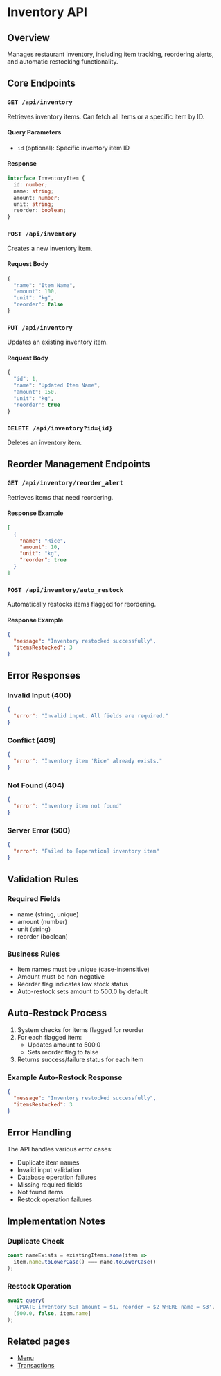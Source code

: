 # Inventory API

## Overview

Manages restaurant inventory, including item tracking, reordering alerts, and automatic restocking functionality.

## Core Endpoints

### `GET /api/inventory`

Retrieves inventory items. Can fetch all items or a specific item by ID.

#### Query Parameters
- `id` (optional): Specific inventory item ID

#### Response
```typescript
interface InventoryItem {
  id: number;
  name: string;
  amount: number;
  unit: string;
  reorder: boolean;
}
```

### `POST /api/inventory`

Creates a new inventory item.

#### Request Body
```typescript
{
  "name": "Item Name",
  "amount": 100,
  "unit": "kg",
  "reorder": false
}
```

### `PUT /api/inventory`

Updates an existing inventory item.

#### Request Body
```typescript
{
  "id": 1,
  "name": "Updated Item Name",
  "amount": 150,
  "unit": "kg",
  "reorder": true
}
```

### `DELETE /api/inventory?id={id}`

Deletes an inventory item.

## Reorder Management Endpoints

### `GET /api/inventory/reorder_alert`

Retrieves items that need reordering.

#### Response Example
```json
[
  {
    "name": "Rice",
    "amount": 10,
    "unit": "kg",
    "reorder": true
  }
]
```

### `POST /api/inventory/auto_restock`

Automatically restocks items flagged for reordering.

#### Response Example
```json
{
  "message": "Inventory restocked successfully",
  "itemsRestocked": 3
}
```

## Error Responses

### Invalid Input (400)
```json
{
  "error": "Invalid input. All fields are required."
}
```

### Conflict (409)
```json
{
  "error": "Inventory item 'Rice' already exists."
}
```

### Not Found (404)
```json
{
  "error": "Inventory item not found"
}
```

### Server Error (500)
```json
{
  "error": "Failed to [operation] inventory item"
}
```

## Validation Rules

### Required Fields
- name (string, unique)
- amount (number)
- unit (string)
- reorder (boolean)

### Business Rules
- Item names must be unique (case-insensitive)
- Amount must be non-negative
- Reorder flag indicates low stock status
- Auto-restock sets amount to 500.0 by default

## Auto-Restock Process

1. System checks for items flagged for reorder
2. For each flagged item:
   - Updates amount to 500.0
   - Sets reorder flag to false
3. Returns success/failure status for each item

### Example Auto-Restock Response
```json
{
  "message": "Inventory restocked successfully",
  "itemsRestocked": 3
}
```

## Error Handling

The API handles various error cases:
- Duplicate item names
- Invalid input validation
- Database operation failures
- Missing required fields
- Not found items
- Restock operation failures

## Implementation Notes

### Duplicate Check
```typescript
const nameExists = existingItems.some(item => 
  item.name.toLowerCase() === name.toLowerCase()
);
```

### Restock Operation
```typescript
await query(
  'UPDATE inventory SET amount = $1, reorder = $2 WHERE name = $3',
  [500.0, false, item.name]
);
```

## Related pages
- [Menu](./menu.md)
- [Transactions](./transactions.md)